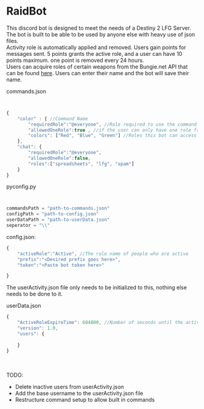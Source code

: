 # RaidBot

This discord bot is designed to meet the needs of a Destiny 2 LFG Server. The bot is built to be able to be used by anyone else with heavy use of json files. 
<br>Activity role is automatically applied and removed. Users gain points for messages sent. 5 points grants the active role, and a user can have 10 points maximum. one point is removed every 24 hours.
<br>Users can acquire roles of certain weapons from the Bungie.net API  that can be found <a href="https://bungie-net.github.io/multi/index.html">here</a>. Users can enter their name and the bot will save their name.

commands.json
```javascript


{
    "color" : { //Command Name
        "requiredRole":"@everyone", //Role required to use the command
        "allowedOneRole":true , //if the user can only have one role from the list at a time. Bot will remove all roles then add the requested role
        "colors": ["Red", "Blue", "Green"] //Roles this bot can access
    },
    "chat": {
        "requiredRole":"@everyone",
        "allowedOneRole":false,
        "roles":["spreadsheets", "lfg", "spam"]
    }
}

```

pyconfig.py
```python


commandsPath = "path-to-commands.json"
configPath = "path-to-config.json"
userDataPath = "path-to-userData.json"
seperator = "\\"

```

config.json: 
```javascript
{
    "activeRole":"Active", //The role name of people who are active
    "prefix":"<Desired prefix goes here>",
    "token":"<Paste bot token here>"

}
```

The userActivity.json file only needs to be initialized to this, nothing else needs to be done to it.

userData.json
```javascript
{
    "ActiveRoleExpireTime": 604800, //Number of seconds until the active role expires. Is set to 1 week by default
    "version": 1.0,
    "users": {
        
    }
}
```

<br><br>
TODO:
* Delete inactive users from userActivity.json
* Add the base username to the userActivity.json file
* Restructure command setup to allow built in commands